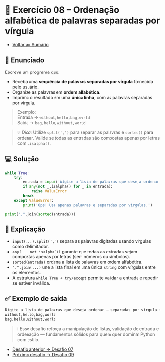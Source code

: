 # 🐍 Exercício 08 – Ordenação alfabética de palavras separadas por vírgula

- [Voltar ao Sumário](./SUMARIO.md)  

## 🧩 Enunciado

Escreva um programa que:

- Receba uma **sequência de palavras separadas por vírgula** fornecida pelo usuário.
- Organize as palavras em **ordem alfabética**.
- Imprima o resultado em uma **única linha**, com as palavras separadas por vírgula.

> Exemplo:  
Entrada → `without,hello,bag,world`  
Saída → `bag,hello,without,world`

> 💡 *Dica:* Utilize `split(',')` para separar as palavras e `sorted()` para ordenar. Valide se todas as entradas são compostas apenas por letras com `.isalpha()`.

## 💻 Solução

```python
while True:
    try:
        entrada = input('Digite a lista de palavras que deseja ordenar – separadas por vírgula (ex: carteira,perfume,livro):').split(',')
        if any(not _.isalpha() for _ in entrada):
            raise ValueError
        break
    except ValueError:
        print('Ops! Use apenas palavras e separadas por vírgulas.')

print(",".join(sorted(entrada)))
```

## 🧠 Explicação

- `input(...).split(',')` separa as palavras digitadas usando vírgulas como delimitador.
- `any(... not isalpha())` garante que todas as entradas sejam compostas apenas por letras (sem números ou símbolos).
- `sorted(entrada)` ordena a lista de palavras em ordem alfabética.
- `".".join(...)` une a lista final em uma única `string` com vírgulas entre os elementos.
- A estrutura `while True + try/except` permite validar a entrada e repedir se estiver inválida.

## ✅ Exemplo de saída

```python
Digite a lista de palavras que deseja ordenar – separadas por vírgula (ex: carteira,perfume,livro): 
without,hello,bag,world
bag,hello,without,world
```

> ℹ️ Esse desafio reforça a manipulação de listas, validação de entrada e ordenação — fundamentos sólidos para quem quer dominar Python com estilo.

- [Desafio anterior → Desafio 07](./desafio_07.md)  
- [Próximo desafio → Desafio 09](./desafio_09.md)